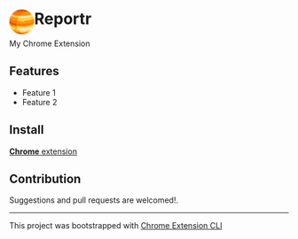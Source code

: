 # <img src="public/icons/icon_48.png" width="45" align="left"> Reportr

My Chrome Extension

## Features

- Feature 1
- Feature 2

## Install

[**Chrome** extension]()

## Contribution

Suggestions and pull requests are welcomed!.

---

This project was bootstrapped with [Chrome Extension CLI](https://github.com/dutiyesh/chrome-extension-cli)

